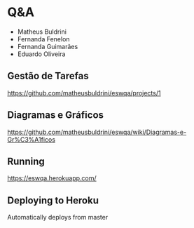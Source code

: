 ﻿# Q&A

 - Matheus Buldrini
 - Fernanda Fenelon
 - Fernanda Guimarães
 - Eduardo Oliveira

## Gestão de Tarefas
https://github.com/matheusbuldrini/eswqa/projects/1

## Diagramas e Gráficos
https://github.com/matheusbuldrini/eswqa/wiki/Diagramas-e-Gr%C3%A1ficos

## Running

https://eswqa.herokuapp.com/

## Deploying to Heroku
Automatically deploys from master

